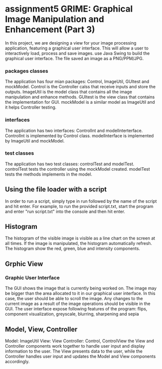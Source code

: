 # assignment5 GRIME: Graphical Image Manipulation and Enhancement (Part 3)

In this project, we are designing a view for your image processing application, featuring a graphical user interface. This will allow a user
to interactively load, process and save images. use Java Swing to build the graphical user interface. The file saved an image as a PNG/PPM/JPG.

### packages classes

The application has four mian packages: Control, ImageUtil, GUItest and mockModel.
Control is the Controller calss that receive inputs and store the outputs.
ImageUtil is the model class that contains all the image manipulation and enhance methods.
GUItest is the view class that contains the implementation for GUI.
mockModel is a similar model as ImageUtil and it helps Controller testing.

### interfaces

The application has two interfaces: ControlInt and modelInterterface.
ControlInt is implemented by Control class.
modelInterface is implemented by ImageUtil and mockModel.

### test classes

The application has two test classes: controlTest and modelTest.
controlTest tests the controller using the mockModel created.
modelTest tests the methods implements in the model.

## Using the file loader with a script

In order to run a script, simply type in run followed by the name of the script and hit enter.
For example, to run the provided script.txt, start the program and enter "run script.txt" into
the console and then hit enter.


## Histogram
The histogram of the visible image is visible as a line chart on the screen at all times. If the image is manipulated, the histogram 
automatically refresh. The histogram show the red, green, blue and intensity components.

## Grphic View
### Graphic User Interface
The GUI shows the image that is currently being worked on. The image may be bigger than the area allocated to it in our graphical 
user interface. In this case, the user should be able to scroll the image. Any changes to the current image as a result of the image 
operations should be visible in the GUI.
The user interface expose following features of the program:
flips, component visualization, greyscale, blurring, sharpening and sepia


## Model, View, Controller
Model: ImageUtil
View: View
Controller: Control, ControlView
the View and Controller components work together to handle user input and display information to the user. The View presents data to the user, 
while the Controller handles user input and updates the Model and View components accordingly.
